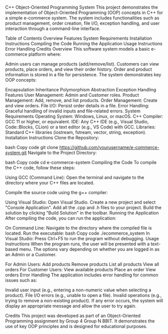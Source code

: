 C++ Object-Oriented Programming System
This project demonstrates the implementation of Object-Oriented Programming (OOP) concepts in C++ for a simple e-commerce system. The system includes functionalities such as product management, order creation, file I/O, exception handling, and user interaction through a command-line interface.

Table of Contents
Overview
Features
System Requirements
Installation Instructions
Compiling the Code
Running the Application
Usage Instructions
Error Handling
Credits
Overview
This software system models a basic e-commerce platform where:

Admin users can manage products (add/remove/list).
Customers can view products, place orders, and view their order history.
Order and product information is stored in a file for persistence.
The system demonstrates key OOP concepts:

Encapsulation
Inheritance
Polymorphism
Abstraction
Exception Handling
Features
User Management: Admin and Customer roles.
Product Management: Add, remove, and list products.
Order Management: Create and view orders.
File I/O: Persist order details in a file.
Error Handling: Graceful handling of invalid inputs and file-related errors.
System Requirements
Operating System: Windows, Linux, or macOS.
C++ Compiler: GCC 11 or higher, or equivalent.
IDE: Any C++ IDE (e.g., Visual Studio, Code::Blocks, CLion) or a text editor (e.g., VS Code) with GCC.
Libraries: Standard C++ libraries (iostream, fstream, vector, string, exception).
Installation Instructions
Clone the Repository:

bash
Copy code
git clone https://github.com/yourusername/e-commerce-system.git
Navigate to the Project Directory:

bash
Copy code
cd e-commerce-system
Compiling the Code
To compile the C++ code, follow these steps:

Using GCC (Command Line):
Open the terminal and navigate to the directory where your C++ files are located.

Compile the source code using the g++ compiler:



Using Visual Studio:
Open Visual Studio.
Create a new project and select "Console Application".
Add all the .cpp and .h files to your project.
Build the solution by clicking "Build Solution" in the toolbar.
Running the Application
After compiling the code, you can run the application:

On Command Line:
Navigate to the directory where the compiled file is located.
Run the executable:
bash
Copy code
./ecommerce_system
In Visual Studio:
Press Ctrl+F5 to run the program without debugging.
Usage Instructions
When the program runs, the user will be presented with a text-based menu. The options vary depending on whether you are logged in as an Admin or a Customer.

For Admin Users:
Add products
Remove products
List all products
View all orders
For Customer Users:
View available products
Place an order
View orders
Error Handling
The application includes error handling for common issues such as:

Invalid user input (e.g., entering a non-numeric value when selecting a product).
File I/O errors (e.g., unable to open a file).
Invalid operations (e.g., trying to remove a non-existing product).
If any error occurs, the system will display an appropriate message and allow the user to try again.

Credits
This project was developed as part of an Object-Oriented Programming assignment by Group 4 Group N BBIT. It demonstrates the use of key OOP principles and is designed for educational purposes.




